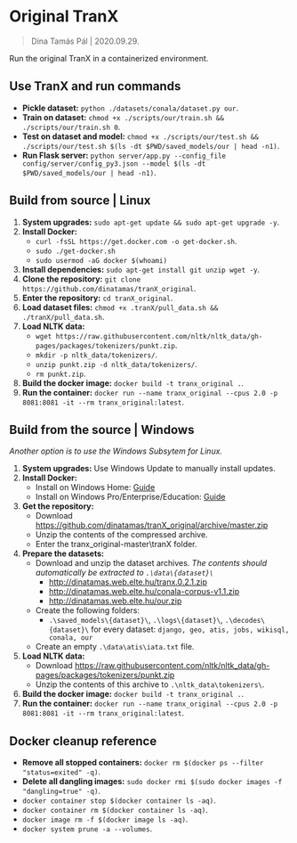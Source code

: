 # Original TranX

> Dina Tamás Pál | 2020.09.29.

Run the original TranX in a containerized environment.

## Use TranX and run commands

* **Pickle dataset:** `python ./datasets/conala/dataset.py our`.
* **Train on dataset:** `chmod +x ./scripts/our/train.sh && ./scripts/our/train.sh 0`.
* **Test on dataset and model:** `chmod +x ./scripts/our/test.sh && ./scripts/our/test.sh $(ls -dt $PWD/saved_models/our | head -n1)`.
* **Run Flask server:** `python server/app.py --config_file config/server/config_py3.json --model $(ls -dt $PWD/saved_models/our | head -n1)`.

## Build from source | Linux

1. **System upgrades:** `sudo apt-get update && sudo apt-get upgrade -y`.
1. **Install Docker:**
    * `curl -fsSL https://get.docker.com -o get-docker.sh`.
    * `sudo ./get-docker.sh`
    * `sudo usermod -aG docker $(whoami)`
1. **Install dependencies:** `sudo apt-get install git unzip wget -y`.
1. **Clone the repository:** `git clone https://github.com/dinatamas/tranX_original`.
1. **Enter the repository:** `cd tranX_original`.
1. **Load dataset files:** `chmod +x .tranX/pull_data.sh && ./tranX/pull_data.sh`.
1. **Load NLTK data:**
    * `wget https://raw.githubusercontent.com/nltk/nltk_data/gh-pages/packages/tokenizers/punkt.zip`.
    * `mkdir -p nltk_data/tokenizers/`.
    * `unzip punkt.zip -d nltk_data/tokenizers/`.
    * `rm punkt.zip`.
1. **Build the docker image:** `docker build -t tranx_original .`.
1. **Run the container:** `docker run --name tranx_original --cpus 2.0 -p 8081:8081 -it --rm tranx_original:latest`.

## Build from the source | Windows

_Another option is to use the Windows Subsytem for Linux._

1. **System upgrades:** Use Windows Update to manually install updates.
1. **Install Docker:**
    * Install on Windows Home: [Guide](https://docs.docker.com/docker-for-windows/install-windows-home/)
    * Install on Windows Pro/Enterprise/Education: [Guide](https://docs.docker.com/docker-for-windows/install/)
1. **Get the repository:** 
    * Download https://github.com/dinatamas/tranX_original/archive/master.zip
    * Unzip the contents of the compressed archive.
    * Enter the tranx_original-master\tranX folder.
1. **Prepare the datasets:**
    * Download and unzip the dataset archives.
      _The contents should automatically be extracted to `.\data\{dataset}\`_
        * http://dinatamas.web.elte.hu/tranx.0.2.1.zip
        * http://dinatamas.web.elte.hu/conala-corpus-v1.1.zip
        * http://dinatamas.web.elte.hu/our.zip
    * Create the following folders:
        * `.\saved_models\{dataset}\`, `.\logs\{dataset}\`, `.\decodes\{dataset}\`
          for every dataset: `django, geo, atis, jobs, wikisql, conala, our`
    * Create an empty `.\data\atis\iata.txt` file.
1. **Load NLTK data:**
    * Download https://raw.githubusercontent.com/nltk/nltk_data/gh-pages/packages/tokenizers/punkt.zip
    * Unzip the contents of this archive to `.\nltk_data\tokenizers\`.
1. **Build the docker image:** `docker build -t tranx_original .`.
1. **Run the container:** `docker run --name tranx_original --cpus 2.0 -p 8081:8081 -it --rm tranx_original:latest`.

## Docker cleanup reference

* **Remove all stopped containers:** `docker rm $(docker ps --filter "status=exited" -q)`.
* **Delete all dangling images:** `sudo docker rmi $(sudo docker images -f "dangling=true" -q)`.
* `docker container stop $(docker container ls -aq)`.
* `docker container rm $(docker container ls -aq)`.
* `docker image rm -f $(docker image ls -aq)`.
* `docker system prune -a --volumes`.
